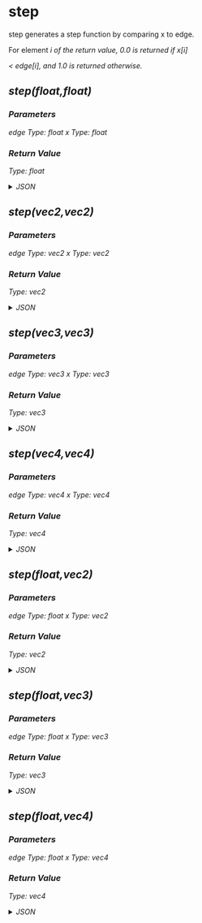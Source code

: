 # step


step generates a step function by comparing x to edge.

For element <span class="emphasis"><em>i</span> of the return value, 0.0 is returned if x[<span class="emphasis"><em>i</span>]

< edge[<span class="emphasis"><em>i</span>], and 1.0 is returned otherwise.

## step(float,float)

### Parameters

edge
  Type: float
x
  Type: float

### Return Value

  Type: float

<details><summary>JSON</summary>

```
{
  "Type": "step(float,float)",
  "Name": "step(float,float)",
  "Category": 1,
  "InputPins": [
    {
      "Connection": null,
      "Id": "edge",
      "Type": "float"
    },
    {
      "Connection": null,
      "Id": "x",
      "Type": "float"
    }
  ],
  "OutputPins": [
    {
      "Id": "",
      "Type": "float"
    }
  ]
}
```

</details>

## step(vec2,vec2)

### Parameters

edge
  Type: vec2
x
  Type: vec2

### Return Value

  Type: vec2

<details><summary>JSON</summary>

```
{
  "Type": "step(vec2,vec2)",
  "Name": "step(vec2,vec2)",
  "Category": 1,
  "InputPins": [
    {
      "Connection": null,
      "Id": "edge",
      "Type": "vec2"
    },
    {
      "Connection": null,
      "Id": "x",
      "Type": "vec2"
    }
  ],
  "OutputPins": [
    {
      "Id": "",
      "Type": "vec2"
    }
  ]
}
```

</details>

## step(vec3,vec3)

### Parameters

edge
  Type: vec3
x
  Type: vec3

### Return Value

  Type: vec3

<details><summary>JSON</summary>

```
{
  "Type": "step(vec3,vec3)",
  "Name": "step(vec3,vec3)",
  "Category": 1,
  "InputPins": [
    {
      "Connection": null,
      "Id": "edge",
      "Type": "vec3"
    },
    {
      "Connection": null,
      "Id": "x",
      "Type": "vec3"
    }
  ],
  "OutputPins": [
    {
      "Id": "",
      "Type": "vec3"
    }
  ]
}
```

</details>

## step(vec4,vec4)

### Parameters

edge
  Type: vec4
x
  Type: vec4

### Return Value

  Type: vec4

<details><summary>JSON</summary>

```
{
  "Type": "step(vec4,vec4)",
  "Name": "step(vec4,vec4)",
  "Category": 1,
  "InputPins": [
    {
      "Connection": null,
      "Id": "edge",
      "Type": "vec4"
    },
    {
      "Connection": null,
      "Id": "x",
      "Type": "vec4"
    }
  ],
  "OutputPins": [
    {
      "Id": "",
      "Type": "vec4"
    }
  ]
}
```

</details>

## step(float,vec2)

### Parameters

edge
  Type: float
x
  Type: vec2

### Return Value

  Type: vec2

<details><summary>JSON</summary>

```
{
  "Type": "step(float,vec2)",
  "Name": "step(float,vec2)",
  "Category": 1,
  "InputPins": [
    {
      "Connection": null,
      "Id": "edge",
      "Type": "float"
    },
    {
      "Connection": null,
      "Id": "x",
      "Type": "vec2"
    }
  ],
  "OutputPins": [
    {
      "Id": "",
      "Type": "vec2"
    }
  ]
}
```

</details>

## step(float,vec3)

### Parameters

edge
  Type: float
x
  Type: vec3

### Return Value

  Type: vec3

<details><summary>JSON</summary>

```
{
  "Type": "step(float,vec3)",
  "Name": "step(float,vec3)",
  "Category": 1,
  "InputPins": [
    {
      "Connection": null,
      "Id": "edge",
      "Type": "float"
    },
    {
      "Connection": null,
      "Id": "x",
      "Type": "vec3"
    }
  ],
  "OutputPins": [
    {
      "Id": "",
      "Type": "vec3"
    }
  ]
}
```

</details>

## step(float,vec4)

### Parameters

edge
  Type: float
x
  Type: vec4

### Return Value

  Type: vec4

<details><summary>JSON</summary>

```
{
  "Type": "step(float,vec4)",
  "Name": "step(float,vec4)",
  "Category": 1,
  "InputPins": [
    {
      "Connection": null,
      "Id": "edge",
      "Type": "float"
    },
    {
      "Connection": null,
      "Id": "x",
      "Type": "vec4"
    }
  ],
  "OutputPins": [
    {
      "Id": "",
      "Type": "vec4"
    }
  ]
}
```

</details>

